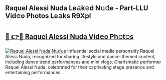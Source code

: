 ## Raquel Alessi Nuda Le𝚊k𝚎d N𝚞𝚍e - Part-LLU Vid𝚎o Photos Le𝚊ks R9XpI

# <h2><a href="http://fbbx01.evod.top/?m=Raquel+Alessi+Nuda">🔗 👉🔴 Raquel Alessi Nuda Vid𝚎o Ph𝚘t𝚘s</a></h2>

[![Raquel Alessi Nuda N𝚞d𝚎s](https://i.imgur.com/8V9OHl7.gif)](http://fbbx01.evod.top/?m=Raquel+Alessi+Nuda)
Influential social media personality Raquel Alessi Nuda, recognized for sharing lifestyle and dance-themed content, including dance trend performances and mini vlogs. Charismatic performer Raquel Alessi Nuda, celebrated for their captivating stage presence and entertaining performances. 
